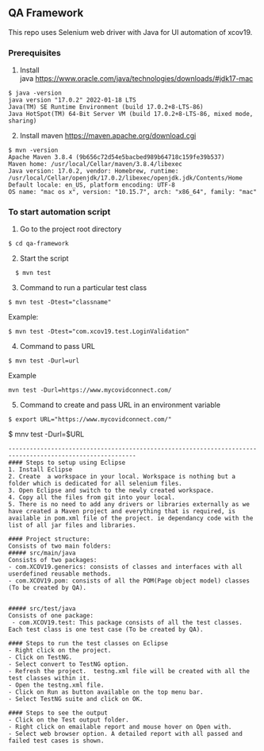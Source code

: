 ## QA Framework

This repo uses Selenium web driver with Java for UI automation of xcov19.

### Prerequisites

1. Install java https://www.oracle.com/java/technologies/downloads/#jdk17-mac

```
$ java -version
java version "17.0.2" 2022-01-18 LTS
Java(TM) SE Runtime Environment (build 17.0.2+8-LTS-86)
Java HotSpot(TM) 64-Bit Server VM (build 17.0.2+8-LTS-86, mixed mode, sharing)
```

2. Install maven https://maven.apache.org/download.cgi
```
$ mvn -version
Apache Maven 3.8.4 (9b656c72d54e5bacbed989b64718c159fe39b537)
Maven home: /usr/local/Cellar/maven/3.8.4/libexec
Java version: 17.0.2, vendor: Homebrew, runtime: /usr/local/Cellar/openjdk/17.0.2/libexec/openjdk.jdk/Contents/Home
Default locale: en_US, platform encoding: UTF-8
OS name: "mac os x", version: "10.15.7", arch: "x86_64", family: "mac"
```
### To start automation script

1. Go to the project root directory
```
$ cd qa-framework
```
2. Start the script
```
  $ mvn test
```
3. Command to run a particular test class
```
$ mvn test -Dtest="classname"
```
Example: 
``` 
$ mvn test -Dtest="com.xcov19.test.LoginValidation"
```
4. Command to pass URL  
```
$ mvn test -Durl=url
```
Example
```
mvn test -Durl=https://www.mycovidconnect.com/
```
5. Command to create and pass URL in an environment variable
```
$ export URL="https://www.mycovidconnect.com/"
```
$ mnv test -Durl=$URL
```
----------------------------------------------------------------------------------------------------------
#### Steps to setup using Eclipse
1. Install Eclipse
2. Create  a workspace in your local. Workspace is nothing but a folder which is dedicated for all selenium files.
3. Open Eclipse and switch to the newly created workspace.
4. Copy all the files from git into your local.
5. There is no need to add any drivers or libraries externally as we have created a Maven project and everything that is required, is available in pom.xml file of the project. ie dependancy code with the list of all jar files and libraries.

#### Project structure:
Consists of two main folders: 
##### src/main/java 
Consists of two packages:
- com.XCOV19.generics: consists of classes and interfaces with all userdefined reusable methods.
- com.XCOV19.pom: consists of all the POM(Page object model) classes (To be created by QA).


##### src/test/java
Consists of one package:
 - com.XCOV19.test: This package consists of all the test classes. Each test class is one test case (To be created by QA).

#### Steps to run the test classes on Eclipse
- Right click on the project.
- Click on TestNG.
- Select convert to TestNG option. 
- Refresh the project.  testng.xml file will be created with all the test classes within it.
- Open the testng.xml file.
- Click on Run as button available on the top menu bar.
- Select TestNG suite and click on OK.

#### Steps to see the output
- Click on the Test output folder.
- Right click on emailable report and mouse hover on Open with.
- Select web browser option. A detailed report with all passed and failed test cases is shown.
